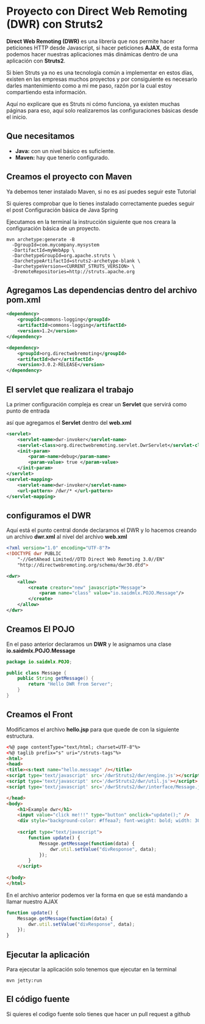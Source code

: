 # Proyecto con Direct Web Remoting (DWR) con Struts2

**Direct Web Remoting (DWR)** es una librería que nos permite hacer peticiones HTTP desde Javascript, si hacer peticiones **AJAX**, de esta forma podemos hacer nuestras aplicaciones más dinámicas dentro de una aplicación con **Struts2**.

Si bien Struts ya no es una tecnología común a implementar en estos días, existen en las empresas muchos proyectos y por consiguiente es necesario darles mantenimiento como a mi me paso, razón por la cual estoy compartiendo esta información.

Aquí no explicare que es Struts ni cómo funciona, ya existen muchas páginas para eso, aquí solo realizaremos las configuraciones básicas desde el inicio.

## Que necesitamos
* **Java:** con un nivel básico es suficiente.
* **Maven:** hay que tenerlo configurado.

## Creamos el proyecto con Maven

Ya debemos tener instalado Maven, si no es así puedes seguir este Tutorial

Si quieres comprobar que lo tienes instalado correctamente puedes seguir el post Configuración básica de Java Spring

Ejecutamos en la terminal la instrucción siguiente que nos creara la configuración básica de un proyecto.

``` shell
mvn archetype:generate -B 
  -DgroupId=com.mycompany.mysystem 
  -DartifactId=myWebApp \
  -DarchetypeGroupId=org.apache.struts \
  -DarchetypeArtifactId=struts2-archetype-blank \
  -DarchetypeVersion=<CURRENT_STRUTS_VERSION> \
  -DremoteRepositories=http://struts.apache.org
```

## Agregamos Las dependencias dentro del archivo pom.xml

``` xml
<dependency>
	<groupId>commons-logging</groupId>
	<artifactId>commons-logging</artifactId>
    <version>1.2</version>
</dependency>

<dependency>
	<groupId>org.directwebremoting</groupId>
	<artifactId>dwr</artifactId>
	<version>3.0.2-RELEASE</version>
</dependency>
``` 

## El servlet que realizara el trabajo

La primer configuración compleja es crear un **Servlet** que servirá como punto de entrada

así que agregamos el **Servlet** dentro del **web.xml**

``` xml
<servlet>
	<servlet-name>dwr-invoker</servlet-name>
	<servlet-class>org.directwebremoting.servlet.DwrServlet</servlet-class>
	<init-param>
		<param-name>debug</param-name>
		<param-value> true </param-value>
	</init-param>
</servlet>
<servlet-mapping>
	<servlet-name>dwr-invoker</servlet-name>
	<url-pattern> /dwr/* </url-pattern>
</servlet-mapping>
```

## configuramos el DWR

Aquí está el punto central donde declaramos el DWR y lo hacemos creando un archivo **dwr.xml** al nivel del archivo **web.xml**

``` xml
<?xml version="1.0" encoding="UTF-8"?>
<!DOCTYPE dwr PUBLIC
    "-//GetAhead Limited//DTD Direct Web Remoting 3.0//EN"
    "http://directwebremoting.org/schema/dwr30.dtd">

<dwr>
	<allow>
   		<create creator="new" javascript="Message">
			<param name="class" value="io.saidmlx.POJO.Message"/>
		</create>
	</allow>
</dwr>
```

## Creamos El POJO 

En el paso anterior declaramos un **DWR** y le asignamos una clase **io.saidmlx.POJO.Message**

``` java
package io.saidmlx.POJO;

public class Message {
	public String getMessage() {
		return "Hello DWR from Server";
	}
}
```

## Creamos el Front

Modificamos el archivo **hello.jsp** para que quede de con la siguiente estructura.

```html
<%@ page contentType="text/html; charset=UTF-8"%>
<%@ taglib prefix="s" uri="/struts-tags"%>
<html>
<head>
<title><s:text name="hello.message" /></title>
<script type='text/javascript' src='/dwrStruts2/dwr/engine.js'></script>
<script type='text/javascript' src='/dwrStruts2/dwr/util.js'></script>
<script type='text/javascript' src='/dwrStruts2/dwr/interface/Message.js'></script>

</head>
<body>
	<h1>Example dwr</h1>
	<input value="click me!!!" type="button" onclick="update();" />
	<div style="background-color: #ffeaa7; font-weight: bold; width: 300px;" id="divResponse">Message From Server</div>
		
	<script type="text/javascript">
		function update() {
			Message.getMessage(function(data) {
				dwr.util.setValue("divResponse", data);
			});
		}
	</script>
	
</body>
</html>
``` 

En el archivo anterior podemos ver la forma en que se está mandando a llamar nuestro AJAX

```javascript
function update() {
	Message.getMessage(function(data) {
		dwr.util.setValue("divResponse", data);
	});
}
```

## Ejecutar la aplicación

Para ejecutar la aplicación solo tenemos que ejecutar en la terminal 
```shell
mvn jetty:run
```
## El código fuente 

Si quieres el codigo fuente solo tienes que hacer un pull request a github






